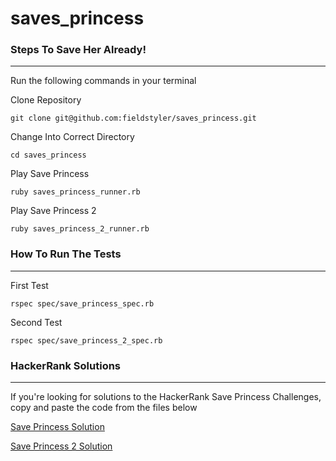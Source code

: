 # saves_princess

### Steps To Save Her Already!
------------------------------
Run the following commands in your terminal

Clone Repository
```
git clone git@github.com:fieldstyler/saves_princess.git
```

Change Into Correct Directory
```
cd saves_princess
```

Play Save Princess
```
ruby saves_princess_runner.rb
```

Play Save Princess 2
```
ruby saves_princess_2_runner.rb
```

### How To Run The Tests
------------------------------
First Test
```
rspec spec/save_princess_spec.rb
```

Second Test
```
rspec spec/save_princess_2_spec.rb
```

### HackerRank Solutions
------------------------------
If you're looking for solutions to the HackerRank Save Princess Challenges, copy and paste the code from the files below

[Save Princess Solution](https://github.com/fieldstyler/saves_princess/blob/main/save_princess_hackerrank_solution.rb)

[Save Princess 2 Solution](https://github.com/fieldstyler/saves_princess/blob/main/save_princess_2_hackerrank_solution.rb)
